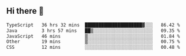 ## Hi there 👋

<!--
**whirlun/whirlun** is a ✨ _special_ ✨ repository because its `README.md` (this file) appears on your GitHub profile.

Here are some ideas to get you started:

- 🔭 I’m currently working on ...
- 🌱 I’m currently learning ...
- 👯 I’m looking to collaborate on ...
- 🤔 I’m looking for help with ...
- 💬 Ask me about ...
- 📫 How to reach me: ...
- 😄 Pronouns: ...
- ⚡ Fun fact: ...
-->
<!--START_SECTION:waka-->

```txt
TypeScript   36 hrs 32 mins  █████████████████████▓░░░   86.42 %
Java         3 hrs 57 mins   ██▒░░░░░░░░░░░░░░░░░░░░░░   09.35 %
JavaScript   46 mins         ▒░░░░░░░░░░░░░░░░░░░░░░░░   01.84 %
Other        19 mins         ▒░░░░░░░░░░░░░░░░░░░░░░░░   00.75 %
CSS          12 mins         ░░░░░░░░░░░░░░░░░░░░░░░░░   00.48 %
```

<!--END_SECTION:waka-->
